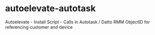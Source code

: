 # autoelevate-autotask
Autoelevate - Install Script - Calls in Autotask / Datto RMM ObjectID for referencing customer and device
